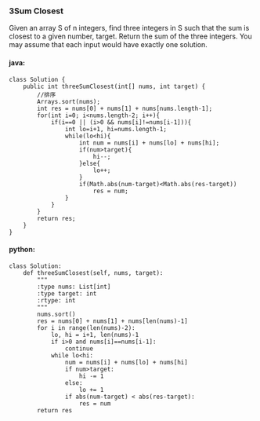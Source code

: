 ### 3Sum Closest

Given an array S of n integers, find three integers in S such that the sum is closest to a given number, target. Return the sum of the three integers. You may assume that each input would have exactly one solution.

#### java:

	class Solution {
	    public int threeSumClosest(int[] nums, int target) {
	        //排序
	        Arrays.sort(nums);
	        int res = nums[0] + nums[1] + nums[nums.length-1];
	        for(int i=0; i<nums.length-2; i++){
	            if(i==0 || (i>0 && nums[i]!=nums[i-1])){
	                int lo=i+1, hi=nums.length-1;
	                while(lo<hi){
	                    int num = nums[i] + nums[lo] + nums[hi];
	                    if(num>target){
	                        hi--;
	                    }else{
	                        lo++;
	                    }
	                    if(Math.abs(num-target)<Math.abs(res-target))
	                        res = num;
	                }
	            }
	        }
	        return res;
	    }
	}

#### python:

	class Solution:
	    def threeSumClosest(self, nums, target):
	        """
	        :type nums: List[int]
	        :type target: int
	        :rtype: int
	        """
	        nums.sort()
	        res = nums[0] + nums[1] + nums[len(nums)-1]
	        for i in range(len(nums)-2):
	            lo, hi = i+1, len(nums)-1
	            if i>0 and nums[i]==nums[i-1]:
	                continue
	            while lo<hi:
	                num = nums[i] + nums[lo] + nums[hi]
	                if num>target:
	                    hi -= 1
	                else:
	                    lo += 1
	                if abs(num-target) < abs(res-target):
	                    res = num
	        return res